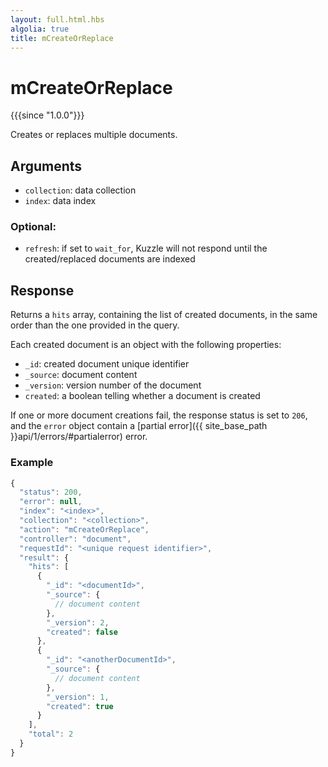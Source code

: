 ```yaml
---
layout: full.html.hbs
algolia: true
title: mCreateOrReplace
---
```



# mCreateOrReplace

{{{since "1.0.0"}}}

Creates or replaces multiple documents.


## Arguments

* `collection`: data collection
* `index`: data index

### Optional:

* `refresh`: if set to `wait_for`, Kuzzle will not respond until the created/replaced documents are indexed


## Response

Returns a `hits` array, containing the list of created documents, in the same order than the one provided in the query.

Each created document is an object with the following properties:

* `_id`: created document unique identifier
* `_source`: document content
* `_version`: version number of the document 
* `created`: a boolean telling whether a document is created 

If one or more document creations fail, the response status is set to `206`, and the `error` object contain a [partial error]({{ site_base_path }}api/1/errors/#partialerror) error.

### Example

```javascript
{
  "status": 200,
  "error": null,
  "index": "<index>",
  "collection": "<collection>",
  "action": "mCreateOrReplace",
  "controller": "document",
  "requestId": "<unique request identifier>",
  "result": {
    "hits": [
      {
        "_id": "<documentId>",
        "_source": {
          // document content
        },
        "_version": 2,
        "created": false
      },
      {
        "_id": "<anotherDocumentId>",
        "_source": {
          // document content
        },
        "_version": 1,
        "created": true
      }
    ],
    "total": 2
  }
}
```
